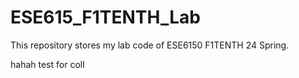 # ESE615_F1TENTH_Lab

This repository stores my lab code of ESE6150 F1TENTH 24 Spring.

hahah
test for coll
